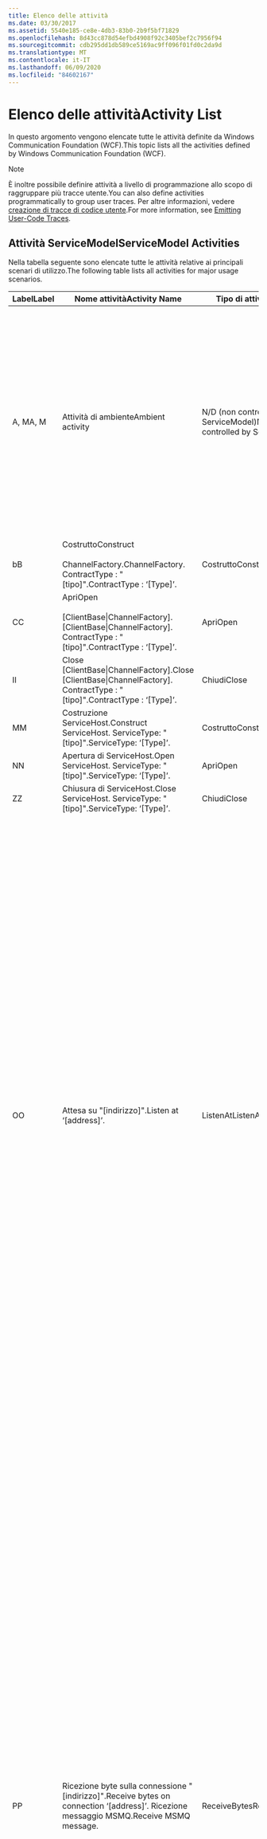 ```yaml
---
title: Elenco delle attività
ms.date: 03/30/2017
ms.assetid: 5540e185-ce8e-4db3-83b0-2b9f5bf71829
ms.openlocfilehash: 8d43cc878d54efbd4908f92c3405bef2c7956f94
ms.sourcegitcommit: cdb295dd1db589ce5169ac9ff096f01fd0c2da9d
ms.translationtype: MT
ms.contentlocale: it-IT
ms.lasthandoff: 06/09/2020
ms.locfileid: "84602167"
---
```

# <a name="activity-list"></a><span data-ttu-id="c1f3d-102">Elenco delle attività</span><span class="sxs-lookup"><span data-stu-id="c1f3d-102">Activity List</span></span>
<span data-ttu-id="c1f3d-103">In questo argomento vengono elencate tutte le attività definite da Windows Communication Foundation (WCF).</span><span class="sxs-lookup"><span data-stu-id="c1f3d-103">This topic lists all the activities defined by Windows Communication Foundation (WCF).</span></span>  
  
> [!NOTE]
> <span data-ttu-id="c1f3d-104">È inoltre possibile definire attività a livello di programmazione allo scopo di raggruppare più tracce utente.</span><span class="sxs-lookup"><span data-stu-id="c1f3d-104">You can also define activities programmatically to group user traces.</span></span> <span data-ttu-id="c1f3d-105">Per altre informazioni, vedere [creazione di tracce di codice utente](emitting-user-code-traces.md).</span><span class="sxs-lookup"><span data-stu-id="c1f3d-105">For more information, see [Emitting User-Code Traces](emitting-user-code-traces.md).</span></span>  
  
## <a name="servicemodel-activities"></a><span data-ttu-id="c1f3d-106">Attività ServiceModel</span><span class="sxs-lookup"><span data-stu-id="c1f3d-106">ServiceModel Activities</span></span>  
 <span data-ttu-id="c1f3d-107">Nella tabella seguente sono elencate tutte le attività relative ai principali scenari di utilizzo.</span><span class="sxs-lookup"><span data-stu-id="c1f3d-107">The following table lists all activities for major usage scenarios.</span></span>  
  
|<span data-ttu-id="c1f3d-108">Label</span><span class="sxs-lookup"><span data-stu-id="c1f3d-108">Label</span></span>|<span data-ttu-id="c1f3d-109">Nome attività</span><span class="sxs-lookup"><span data-stu-id="c1f3d-109">Activity Name</span></span>|<span data-ttu-id="c1f3d-110">Tipo di attività</span><span class="sxs-lookup"><span data-stu-id="c1f3d-110">Activity Type</span></span>|<span data-ttu-id="c1f3d-111">Descrizione</span><span class="sxs-lookup"><span data-stu-id="c1f3d-111">Description</span></span>|  
|-----------|-------------------|-------------------|-----------------|  
|<span data-ttu-id="c1f3d-112">A, M</span><span class="sxs-lookup"><span data-stu-id="c1f3d-112">A, M</span></span>|<span data-ttu-id="c1f3d-113">Attività di ambiente</span><span class="sxs-lookup"><span data-stu-id="c1f3d-113">Ambient activity</span></span>|<span data-ttu-id="c1f3d-114">N/D (non controllata da ServiceModel)</span><span class="sxs-lookup"><span data-stu-id="c1f3d-114">N/A (this is not controlled by ServiceModel)</span></span>|<span data-ttu-id="c1f3d-115">Attività il cui ID viene impostato in TLS prima che venga effettuata qualsiasi chiamata al codice di ServiceModel, sia esso lato client o lato server.</span><span class="sxs-lookup"><span data-stu-id="c1f3d-115">The activity whose ID is set in TLS before any calls to ServiceModel code (client side or server side).</span></span><br /><br /> <span data-ttu-id="c1f3d-116">Esempio: un'attività in cui viene chiamato il metodo Open sul client WCF o viene chiamato serviceHost. Open.</span><span class="sxs-lookup"><span data-stu-id="c1f3d-116">Example: An activity where  open is called on the WCF client or serviceHost.open is called.</span></span>|  
|<span data-ttu-id="c1f3d-117">b</span><span class="sxs-lookup"><span data-stu-id="c1f3d-117">B</span></span>|<span data-ttu-id="c1f3d-118">Costrutto</span><span class="sxs-lookup"><span data-stu-id="c1f3d-118">Construct</span></span><br /><br /> <span data-ttu-id="c1f3d-119">ChannelFactory.</span><span class="sxs-lookup"><span data-stu-id="c1f3d-119">ChannelFactory.</span></span> <span data-ttu-id="c1f3d-120">ContractType : "[tipo]".</span><span class="sxs-lookup"><span data-stu-id="c1f3d-120">ContractType : ‘[Type]’.</span></span>|<span data-ttu-id="c1f3d-121">Costrutto</span><span class="sxs-lookup"><span data-stu-id="c1f3d-121">Construct</span></span>||  
|<span data-ttu-id="c1f3d-122">C</span><span class="sxs-lookup"><span data-stu-id="c1f3d-122">C</span></span>|<span data-ttu-id="c1f3d-123">Apri</span><span class="sxs-lookup"><span data-stu-id="c1f3d-123">Open</span></span><br /><br /> <span data-ttu-id="c1f3d-124">[ClientBase&#124;ChannelFactory].</span><span class="sxs-lookup"><span data-stu-id="c1f3d-124">[ClientBase&#124;ChannelFactory].</span></span> <span data-ttu-id="c1f3d-125">ContractType : "[tipo]".</span><span class="sxs-lookup"><span data-stu-id="c1f3d-125">ContractType : ‘[Type]’.</span></span>|<span data-ttu-id="c1f3d-126">Apri</span><span class="sxs-lookup"><span data-stu-id="c1f3d-126">Open</span></span>||  
|<span data-ttu-id="c1f3d-127">I</span><span class="sxs-lookup"><span data-stu-id="c1f3d-127">I</span></span>|<span data-ttu-id="c1f3d-128">Close [ClientBase&#124;ChannelFactory].</span><span class="sxs-lookup"><span data-stu-id="c1f3d-128">Close [ClientBase&#124;ChannelFactory].</span></span> <span data-ttu-id="c1f3d-129">ContractType : "[tipo]".</span><span class="sxs-lookup"><span data-stu-id="c1f3d-129">ContractType : ‘[Type]’.</span></span>|<span data-ttu-id="c1f3d-130">Chiudi</span><span class="sxs-lookup"><span data-stu-id="c1f3d-130">Close</span></span>||  
|<span data-ttu-id="c1f3d-131">M</span><span class="sxs-lookup"><span data-stu-id="c1f3d-131">M</span></span>|<span data-ttu-id="c1f3d-132">Costruzione ServiceHost.</span><span class="sxs-lookup"><span data-stu-id="c1f3d-132">Construct ServiceHost.</span></span> <span data-ttu-id="c1f3d-133">ServiceType: "[tipo]".</span><span class="sxs-lookup"><span data-stu-id="c1f3d-133">ServiceType: ‘[Type]’.</span></span>|<span data-ttu-id="c1f3d-134">Costrutto</span><span class="sxs-lookup"><span data-stu-id="c1f3d-134">Construct</span></span>||  
|<span data-ttu-id="c1f3d-135">N</span><span class="sxs-lookup"><span data-stu-id="c1f3d-135">N</span></span>|<span data-ttu-id="c1f3d-136">Apertura di ServiceHost.</span><span class="sxs-lookup"><span data-stu-id="c1f3d-136">Open ServiceHost.</span></span> <span data-ttu-id="c1f3d-137">ServiceType: "[tipo]".</span><span class="sxs-lookup"><span data-stu-id="c1f3d-137">ServiceType: ‘[Type]’.</span></span>|<span data-ttu-id="c1f3d-138">Apri</span><span class="sxs-lookup"><span data-stu-id="c1f3d-138">Open</span></span>||  
|<span data-ttu-id="c1f3d-139">Z</span><span class="sxs-lookup"><span data-stu-id="c1f3d-139">Z</span></span>|<span data-ttu-id="c1f3d-140">Chiusura di ServiceHost.</span><span class="sxs-lookup"><span data-stu-id="c1f3d-140">Close ServiceHost.</span></span> <span data-ttu-id="c1f3d-141">ServiceType: "[tipo]".</span><span class="sxs-lookup"><span data-stu-id="c1f3d-141">ServiceType: ‘[Type]’.</span></span>|<span data-ttu-id="c1f3d-142">Chiudi</span><span class="sxs-lookup"><span data-stu-id="c1f3d-142">Close</span></span>||  
|<span data-ttu-id="c1f3d-143">O</span><span class="sxs-lookup"><span data-stu-id="c1f3d-143">O</span></span>|<span data-ttu-id="c1f3d-144">Attesa su "[indirizzo]".</span><span class="sxs-lookup"><span data-stu-id="c1f3d-144">Listen at ‘[address]’.</span></span>|<span data-ttu-id="c1f3d-145">ListenAt</span><span class="sxs-lookup"><span data-stu-id="c1f3d-145">ListenAt</span></span>|<span data-ttu-id="c1f3d-146">Questa attività, così come la prossima, sono specifiche del trasporto.</span><span class="sxs-lookup"><span data-stu-id="c1f3d-146">This and the next activity are transport-specific.</span></span> <span data-ttu-id="c1f3d-147">L'attività di tipo ListenAt rappresenta il contenuto che corrisponde all'indirizzo su cui il listener del canale è in attesa.</span><span class="sxs-lookup"><span data-stu-id="c1f3d-147">The ListenAt activity represents the content that maps to the address where the channel listener listens at.</span></span> <span data-ttu-id="c1f3d-148">Nel caso di MSMQ ciò corrisponde alla coda stessa, in quanto alla coda è associato un unico indirizzo.</span><span class="sxs-lookup"><span data-stu-id="c1f3d-148">In the case of MSMQ, it is the queue itself since the queue maps to one address.</span></span> <span data-ttu-id="c1f3d-149">Nel caso di trasporti orientati alla connessione, questa attività resta in attesa di connessioni in ingresso. Nel caso di MSMQ, invece, questa attività resta in attesa di messaggi MSMQ.</span><span class="sxs-lookup"><span data-stu-id="c1f3d-149">This activity listens for incoming connections in the case of connection-oriented transports, for MSMQ messages in the case of MSMQ.</span></span> <span data-ttu-id="c1f3d-150">Infine, questa attività viene creata durante l'attività ServiceHost.Open () e contiene le tracce riferite alla creazione e all'eliminazione del listener nonché al trasferimento dell'esecuzione a tutte le attività di tipo ReceiveBytes.</span><span class="sxs-lookup"><span data-stu-id="c1f3d-150">This activity is created during ServiceHost.Open(), and contains the traces related to creating and disposing the listener, as well as transferring out to all ReceiveBytes activities.</span></span>|  
|<span data-ttu-id="c1f3d-151">P</span><span class="sxs-lookup"><span data-stu-id="c1f3d-151">P</span></span>|<span data-ttu-id="c1f3d-152">Ricezione byte sulla connessione "[indirizzo]".</span><span class="sxs-lookup"><span data-stu-id="c1f3d-152">Receive bytes on connection ‘[address]’.</span></span> <span data-ttu-id="c1f3d-153">Ricezione messaggio MSMQ.</span><span class="sxs-lookup"><span data-stu-id="c1f3d-153">Receive MSMQ message.</span></span>|<span data-ttu-id="c1f3d-154">ReceiveBytes</span><span class="sxs-lookup"><span data-stu-id="c1f3d-154">ReceiveBytes</span></span>|<span data-ttu-id="c1f3d-155">In questa attività verranno elaborati i dati che alla fine riceveranno un messaggio WCF.</span><span class="sxs-lookup"><span data-stu-id="c1f3d-155">In this activity, data that will eventually get a WCF message is processed.</span></span> <span data-ttu-id="c1f3d-156">Nel caso di trasporto orientato alla connessione o del protocollo HTTP, il sistema attende i byte in ingresso.</span><span class="sxs-lookup"><span data-stu-id="c1f3d-156">Incoming bytes are waited in the case of connection-oriented transport or http.</span></span> <span data-ttu-id="c1f3d-157">Nel caso del protocollo TCP/pipe con nome, la durata di questa attività corrisponde alla durata della connessione, in quanto il momento di creazione dell'attività coincide con quello di creazione della connessione.</span><span class="sxs-lookup"><span data-stu-id="c1f3d-157">For TCP/named-pipe, the lifetime of this activity is the lifetime of the connection, as it is created when the connection is created.</span></span> <span data-ttu-id="c1f3d-158">Nel caso del protocollo HTTP, la durata di questa attività corrisponde a quella di una richiesta di messaggio e viene considerata a partire dal momento in cui il messaggio viene inviato.</span><span class="sxs-lookup"><span data-stu-id="c1f3d-158">For http, it is of the lifetime of a message request and is created when the message is sent.</span></span> <span data-ttu-id="c1f3d-159">Questa attività, se applicabile, contiene le tracce riferite alla creazione e all'eliminazione della connessione nonché al trasferimento dell'esecuzione a tutte le attività di elaborazione di messaggi (ovvero di oggetti).</span><span class="sxs-lookup"><span data-stu-id="c1f3d-159">This activity contains the traces related to creating and disposing the connection if applicable, as well as transfers out to all message (object) processing activities.</span></span><br /><br /> <span data-ttu-id="c1f3d-160">Nel caso di MSMQ, questa attività corrisponde a quella da cui viene recuperato il messaggio MSMQ.</span><span class="sxs-lookup"><span data-stu-id="c1f3d-160">In the case of MSMQ, it is the activity where the MSMQ message is retrieved.</span></span>|  
|<span data-ttu-id="c1f3d-161">Q</span><span class="sxs-lookup"><span data-stu-id="c1f3d-161">Q</span></span>|<span data-ttu-id="c1f3d-162">Elaborazione messaggio [numero].</span><span class="sxs-lookup"><span data-stu-id="c1f3d-162">Process message [number].</span></span> <span data-ttu-id="c1f3d-163">Nota: il parametro [numero] è un valore monotonicamente crescente inizialmente pari a 1.</span><span class="sxs-lookup"><span data-stu-id="c1f3d-163">(Note, [number] is a monotonically increasing value which starts at 1.)</span></span>|<span data-ttu-id="c1f3d-164">ProcessMessage</span><span class="sxs-lookup"><span data-stu-id="c1f3d-164">ProcessMessage</span></span>|<span data-ttu-id="c1f3d-165">Questa attività prevede l'elaborazione di un messaggio in ingresso</span><span class="sxs-lookup"><span data-stu-id="c1f3d-165">Process an incoming message.</span></span> <span data-ttu-id="c1f3d-166">Questa attività viene avviata quando vengono ricevuti tutti i dati (byte, messaggio MSMQ) per formare un oggetto messaggio WCF.</span><span class="sxs-lookup"><span data-stu-id="c1f3d-166">This activity starts when all the data (bytes, MSMQ message) are received to form a WCF message object.</span></span> <span data-ttu-id="c1f3d-167">Le tracce contenute in questa attività riguardano l'elaborazione delle intestazioni.</span><span class="sxs-lookup"><span data-stu-id="c1f3d-167">Traces within this activity deal with header processing.</span></span><br /><br /> <span data-ttu-id="c1f3d-168">Dopo aver formato un messaggio che può essere inviato e dopo aver ricercato l'ID attività corrispondente, il sistema passa all'attività ServiceHost ProcessAction.</span><span class="sxs-lookup"><span data-stu-id="c1f3d-168">Once a message that can be dispatched is formed, the ServiceHost ProcessAction activity is switched to after looking up the corresponding Activity ID.</span></span>|  
|<span data-ttu-id="c1f3d-169">D, S</span><span class="sxs-lookup"><span data-stu-id="c1f3d-169">D, S</span></span>|<span data-ttu-id="c1f3d-170">Elaborazione azione "[azione]".</span><span class="sxs-lookup"><span data-stu-id="c1f3d-170">Process action ‘[action]’.</span></span>|<span data-ttu-id="c1f3d-171">ProcessAction</span><span class="sxs-lookup"><span data-stu-id="c1f3d-171">ProcessAction</span></span>|<span data-ttu-id="c1f3d-172">Questa attività prevede l'elaborazione del messaggio attraverso lo stack Trasporto/Sicurezza/RM per inviare il messaggio al codice utente al momento della ricezione e restituire il messaggio sul percorso inverso al momento dell'invio.</span><span class="sxs-lookup"><span data-stu-id="c1f3d-172">Process the message through the Transport/Security/RM stack for dispatching the message to user code on receive, and in the reverse order on send.</span></span><br /><br /> <span data-ttu-id="c1f3d-173">Nel server, questa attività utilizza l'ID attività propagata se viene inviato nell'intestazione del messaggio tramite "propagazione attività"; in caso contrario, viene creato un nuovo GUID.</span><span class="sxs-lookup"><span data-stu-id="c1f3d-173">On the server, this activity uses the propagated Activity ID if it is sent in the message header via "Activity Propagation"; otherwise, a new GUID is created.</span></span><br /><br /> <span data-ttu-id="c1f3d-174">In questa attività viene inoltre elaborato il messaggio di risposta dei contratti di Request/Reply.</span><span class="sxs-lookup"><span data-stu-id="c1f3d-174">The response message for request/reply contracts is also processed in that activity.</span></span>|  
|<span data-ttu-id="c1f3d-175">T</span><span class="sxs-lookup"><span data-stu-id="c1f3d-175">T</span></span>|<span data-ttu-id="c1f3d-176">Esecuzione "[IContratto.Operazione]".</span><span class="sxs-lookup"><span data-stu-id="c1f3d-176">Execute ‘[IContract.Operation]’.</span></span>|<span data-ttu-id="c1f3d-177">ExecuteUserCode</span><span class="sxs-lookup"><span data-stu-id="c1f3d-177">ExecuteUserCode</span></span>|<span data-ttu-id="c1f3d-178">Questa attività prevede l'esecuzione del codice utente dopo l'invio al lato server</span><span class="sxs-lookup"><span data-stu-id="c1f3d-178">Execute user code after dispatch on the service side.</span></span> <span data-ttu-id="c1f3d-179">e rappresenta una linea di delimitazione fra il codice ServiceHost e il codice fornito dall'utente.</span><span class="sxs-lookup"><span data-stu-id="c1f3d-179">This activity provides a boundary to delineate ServiceHost code from user-provided code.</span></span>|  
  
## <a name="security-activities"></a><span data-ttu-id="c1f3d-180">Attività di sicurezza</span><span class="sxs-lookup"><span data-stu-id="c1f3d-180">Security Activities</span></span>  
 <span data-ttu-id="c1f3d-181">Nella tabella seguente sono elencate tutte le attività riferite alla sicurezza.</span><span class="sxs-lookup"><span data-stu-id="c1f3d-181">The following table lists all activities related to Security.</span></span>  
  
|<span data-ttu-id="c1f3d-182">Nome attività</span><span class="sxs-lookup"><span data-stu-id="c1f3d-182">Activity Name</span></span>|<span data-ttu-id="c1f3d-183">Tipo di attività</span><span class="sxs-lookup"><span data-stu-id="c1f3d-183">Activity Type</span></span>|<span data-ttu-id="c1f3d-184">Descrizione</span><span class="sxs-lookup"><span data-stu-id="c1f3d-184">Description</span></span>|  
|-------------------|-------------------|-----------------|  
|<span data-ttu-id="c1f3d-185">Impostazione sessione protetta</span><span class="sxs-lookup"><span data-stu-id="c1f3d-185">Setup secure session</span></span>|<span data-ttu-id="c1f3d-186">SetupSecurity</span><span class="sxs-lookup"><span data-stu-id="c1f3d-186">SetupSecurity</span></span>|<span data-ttu-id="c1f3d-187">Esiste soltanto sul lato client.</span><span class="sxs-lookup"><span data-stu-id="c1f3d-187">Exists on the client side only.</span></span> <span data-ttu-id="c1f3d-188">Contiene tutti gli scambi RST\*/SCT per eseguire l'autenticazione e l'impostazione del contesto di sicurezza.</span><span class="sxs-lookup"><span data-stu-id="c1f3d-188">Contains all RST\*/SCT exchanges for authentication and setting the security context.</span></span> <span data-ttu-id="c1f3d-189">Se `propagateActivity` = `true` , questa attività viene unita alle attività di RST/SCT dell'azione di processo corrispondente del servizio \* .</span><span class="sxs-lookup"><span data-stu-id="c1f3d-189">If `propagateActivity`=`true`, this activity is merged with the service’s corresponding Process Action RST\*/SCT activities.</span></span>|  
|<span data-ttu-id="c1f3d-190">Chiusura sessione protetta</span><span class="sxs-lookup"><span data-stu-id="c1f3d-190">Close secure session</span></span>|<span data-ttu-id="c1f3d-191">SetupSecurity</span><span class="sxs-lookup"><span data-stu-id="c1f3d-191">SetupSecurity</span></span>|<span data-ttu-id="c1f3d-192">Esiste sul lato client.</span><span class="sxs-lookup"><span data-stu-id="c1f3d-192">Exists on the client side.</span></span> <span data-ttu-id="c1f3d-193">Contiene lo scambio di messaggi di annullamento per eseguire la chiusura della sessione protetta.</span><span class="sxs-lookup"><span data-stu-id="c1f3d-193">Contains the Cancel message exchange for closing the secure session.</span></span> <span data-ttu-id="c1f3d-194">Se `propagateActivity` = `true` , questa attività viene unita all'azione di elaborazione "Annulla" del servizio.</span><span class="sxs-lookup"><span data-stu-id="c1f3d-194">If `propagateActivity`=`true`, this activity is merged with the Process Action "Cancel" from the service.</span></span>|  
  
 <span data-ttu-id="c1f3d-195">Nella tabella seguente sono elencate tutte le attività riferite a COM+.</span><span class="sxs-lookup"><span data-stu-id="c1f3d-195">The following table lists all activities related to COM+.</span></span>  
  
|<span data-ttu-id="c1f3d-196">Nome attività</span><span class="sxs-lookup"><span data-stu-id="c1f3d-196">Activity Name</span></span>|<span data-ttu-id="c1f3d-197">Tipo di attività</span><span class="sxs-lookup"><span data-stu-id="c1f3d-197">Activity Type</span></span>|<span data-ttu-id="c1f3d-198">Descrizione</span><span class="sxs-lookup"><span data-stu-id="c1f3d-198">Description</span></span>|  
|-------------------|-------------------|-----------------|  
|<span data-ttu-id="c1f3d-199">Creazione istanza COM+</span><span class="sxs-lookup"><span data-stu-id="c1f3d-199">Create COM+ instance</span></span>|<span data-ttu-id="c1f3d-200">TransferToCOMPlus</span><span class="sxs-lookup"><span data-stu-id="c1f3d-200">TransferToCOMPlus</span></span>|<span data-ttu-id="c1f3d-201">1 istanza di attività per ogni chiamata COM+ dal codice WCF</span><span class="sxs-lookup"><span data-stu-id="c1f3d-201">1 activity instance for each COM+ call from WCF code</span></span>|  
|<span data-ttu-id="c1f3d-202">Esegui COM+\<operation></span><span class="sxs-lookup"><span data-stu-id="c1f3d-202">Execute COM+ \<operation></span></span>|<span data-ttu-id="c1f3d-203">TransferToCOMPlus</span><span class="sxs-lookup"><span data-stu-id="c1f3d-203">TransferToCOMPlus</span></span>|<span data-ttu-id="c1f3d-204">1 istanza di attività per ogni chiamata COM+ dal codice WCF</span><span class="sxs-lookup"><span data-stu-id="c1f3d-204">1 activity instance for each COM+ call from WCF code</span></span>|  
  
## <a name="wmi-activities"></a><span data-ttu-id="c1f3d-205">Attività WMI</span><span class="sxs-lookup"><span data-stu-id="c1f3d-205">WMI Activities</span></span>  
 <span data-ttu-id="c1f3d-206">Nella tabella seguente sono elencate tutte le attività riferite a WMI.</span><span class="sxs-lookup"><span data-stu-id="c1f3d-206">The following table lists all activities related to WMI.</span></span>  
  
|<span data-ttu-id="c1f3d-207">Nome attività</span><span class="sxs-lookup"><span data-stu-id="c1f3d-207">Activity Name</span></span>|<span data-ttu-id="c1f3d-208">Tipo di attività</span><span class="sxs-lookup"><span data-stu-id="c1f3d-208">Activity Type</span></span>|<span data-ttu-id="c1f3d-209">Descrizione</span><span class="sxs-lookup"><span data-stu-id="c1f3d-209">Description</span></span>|  
|-------------------|-------------------|-----------------|  
|<span data-ttu-id="c1f3d-210">Ottenimento WMI</span><span class="sxs-lookup"><span data-stu-id="c1f3d-210">WMI get</span></span>|<span data-ttu-id="c1f3d-211">WMIGetObject</span><span class="sxs-lookup"><span data-stu-id="c1f3d-211">WMIGetObject</span></span>|<span data-ttu-id="c1f3d-212">Questa attività prevede il recupero di dati da WMI da parte dell'utente.</span><span class="sxs-lookup"><span data-stu-id="c1f3d-212">User is retrieving data from WMI.</span></span>|  
|<span data-ttu-id="c1f3d-213">Inserimento WMI</span><span class="sxs-lookup"><span data-stu-id="c1f3d-213">WMI put</span></span>|<span data-ttu-id="c1f3d-214">WmiPutInstance</span><span class="sxs-lookup"><span data-stu-id="c1f3d-214">WmiPutInstance</span></span>|<span data-ttu-id="c1f3d-215">Questa attività prevede l'aggiornamento dei dati tramite WMI da parte dell'utente</span><span class="sxs-lookup"><span data-stu-id="c1f3d-215">User is updating data with WMI.</span></span>|

